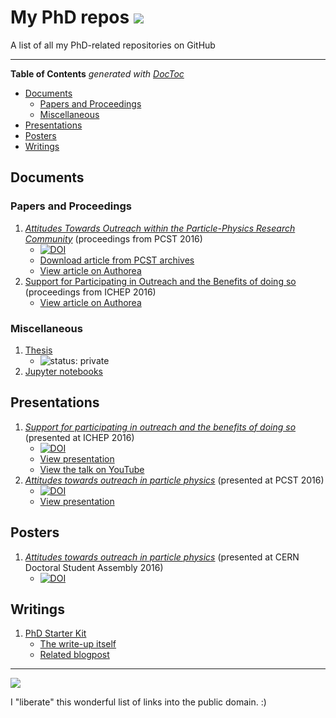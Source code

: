 # My PhD repos ![](https://img.shields.io/badge/USE-%E2%91%82%20THE%20FORKS%20%E2%91%82-green.svg)

A list of all my PhD-related repositories on GitHub

---

<!-- START doctoc generated TOC please keep comment here to allow auto update -->
<!-- DON'T EDIT THIS SECTION, INSTEAD RE-RUN doctoc TO UPDATE -->
**Table of Contents**  *generated with [DocToc](https://github.com/thlorenz/doctoc)*

- [Documents](#documents)
  - [Papers and Proceedings](#papers-and-proceedings)
  - [Miscellaneous](#miscellaneous)
- [Presentations](#presentations)
- [Posters](#posters)
- [Writings](#writings)

<!-- END doctoc generated TOC please keep comment here to allow auto update -->

## Documents

### Papers and Proceedings

1. [*Attitudes Towards Outreach within the Particle-Physics Research Community*](https://github.com/RaoOfPhysics/201607_PCST-Proceedings) (proceedings from PCST 2016)
    - [![DOI](https://zenodo.org/badge/doi/10.5281/zenodo.60214.svg)](http://dx.doi.org/10.5281/zenodo.60214)
    - [Download article from PCST archives](http://www.pcst.co/papers/view/292)
    - [View article on Authorea](https://www.authorea.com/users/8205/articles/116704/_show_article)
2. [Support for Participating in Outreach and the Benefits of doing so](https://github.com/RaoOfPhysics/201611_ICHEP-Proceedings) (proceedings from ICHEP 2016)
    - [View article on Authorea](https://www.authorea.com/users/8205/articles/138156/_show_article)

### Miscellaneous

1. [Thesis](https://github.com/RaoOfPhysics/Thesis)
    - ![status: private](https://img.shields.io/badge/status-private-red.svg)
2. [Jupyter notebooks](https://github.com/RaoOfPhysics/phd-notebooks)

## Presentations

1. [*Support for participating in outreach and the benefits of doing so*](https://github.com/RaoOfPhysics/201608_ICHEP/) (presented at ICHEP 2016)
    - [![DOI](https://zenodo.org/badge/doi/10.5281/zenodo.59928.svg)](http://dx.doi.org/10.5281/zenodo.59928)
    - [View presentation](https://via.hypothes.is/https://raoofphysics.github.io/201608_ICHEP/)
    - [View the talk on YouTube](https://www.youtube.com/watch?v=ZavZon1LUbU)
2. [*Attitudes towards outreach in particle physics*](https://github.com/RaoOfPhysics/201604_PCST) (presented at PCST 2016)
    - [![DOI](https://zenodo.org/badge/doi/10.5281/zenodo.50791.svg)](http://dx.doi.org/10.5281/zenodo.50791)
    - [View presentation](https://via.hypothes.is/https://raoofphysics.github.io/201604_PCST/)

## Posters

1. [*Attitudes towards outreach in particle physics*](https://github.com/RaoOfPhysics/201605_CERN-DSA) (presented at CERN Doctoral Student Assembly 2016)
    - [![DOI](https://zenodo.org/badge/doi/10.5281/zenodo.51285.svg)](http://dx.doi.org/10.5281/zenodo.51285)

## Writings

1. [PhD Starter Kit](https://github.com/RaoOfPhysics/phd-starter-kit)
    - [The write-up itself](http://raoofphysics.github.io/phd-starter-kit)
    - [Related blogpost](http://achintyarao.in/2014/12/phdchat/)

---

[![](https://img.shields.io/badge/Licence-CC0-green.svg)](https://creativecommons.org/publicdomain/zero/1.0/)

I "liberate" this wonderful list of links into the public domain. :)
